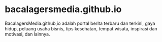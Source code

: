 # bacalagersmedia.github.io
BacalagersMedia.github,io adalah portal berita terbaru dan terkini, gaya hidup, peluang usaha bisnis, tips kesehatan, tempat wisata, inspirasi dan motivasi, dan lainnya.

